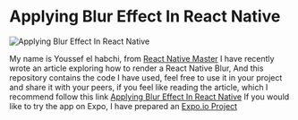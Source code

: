 

#  Applying Blur Effect In React Native
  

![Applying Blur Effect In React Native](https://reactnativemaster.com/wp-content/uploads/2020/11/React-Native-blur-effectpost.png)

  

My name is Youssef el habchi, from [React Native Master](https://reactnativemaster.com) I have recently wrote an article exploring how to render a React Native Blur, And this repository contains the code I have used, feel free to use it in your project and share it with your peers, if you feel like reading the article, which I recommend follow this link [Applying Blur Effect In React Native](https://reactnativemaster.com/applying-blur-effect-in-react-native/)
If you would like to try the app on Expo, I have prepared an [Expo.io Project](https://expo.io/@alhydra/react-native-blur-example)

